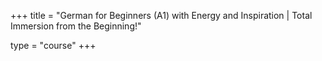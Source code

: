 +++
title = "German for Beginners (A1) with Energy and Inspiration | Total Immersion from the Beginning!"

type = "course"
+++
